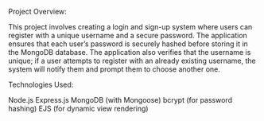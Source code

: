 Project Overview:

This project involves creating a login and sign-up system where users can register with a unique username and a secure password. The application ensures that each user’s password is securely hashed before storing it in the MongoDB database. The application also verifies that the username is unique; if a user attempts to register with an already existing username, the system will notify them and prompt them to choose another one.

Technologies Used:

Node.js
Express.js
MongoDB (with Mongoose)
bcrypt (for password hashing)
EJS (for dynamic view rendering)
